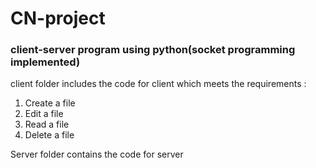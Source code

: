 # CN-project
### client-server program using python(socket programming implemented)

client folder includes the code for client which meets the requirements :
<ol>
   <li>Create a file</li>
   <li>Edit a file</li>
   <li>Read a file</li>
   <li>Delete a file</li>
</ol>

Server folder contains the code for server
     
